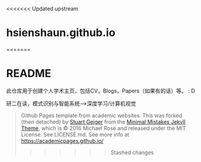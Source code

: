 <<<<<<< Updated upstream
# hsienshaun.github.io
=======


# README

此仓库用于创建个人学术主页，包括CV，Blogs，Papers（如果有的话）等。 : D



研二在读，模式识别与智能系统-->深度学习/计算机视觉

> Github Pages template from academic websites.  This was forked (then detached) by [Stuart Geiger](https://github.com/staeiou) from the [Minimal Mistakes Jekyll Theme](https://mmistakes.github.io/minimal-mistakes/), which is © 2016 Michael Rose and released under the MIT License. See LICENSE.md. See more info at https://academicpages.github.io/
>>>>>>> Stashed changes
